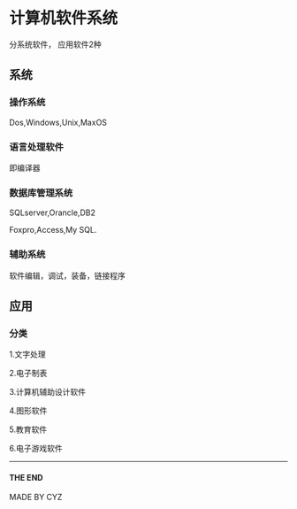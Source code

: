 # 计算机软件系统

分系统软件， 应用软件2种

## 系统

 ### 操作系统

  Dos,Windows,Unix,MaxOS

 ### 语言处理软件

  即编译器

 ### 数据库管理系统

  SQLserver,Orancle,DB2

  Foxpro,Access,My SQL.

 ### 辅助系统
  软件编辑，调试，装备，链接程序

## 应用

 ### 分类
  1.文字处理

  2.电子制表

  3.计算机辅助设计软件

  4.图形软件

  5.教育软件

  6.电子游戏软件

---------------------

#### THE END

MADE BY CYZ

